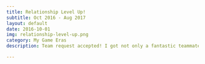 ```yaml
---
title: Relationship Level Up!
subtitle: Oct 2016 - Aug 2017
layout: default
date: 2016-10-01
img: relationship-level-up.png
category: My Game Eras
description: Team request accepted! I got not only a fantastic teammate in the co-op games, but also a strong backup in my everyday life.

---
```

